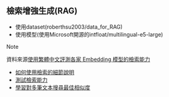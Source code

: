 ## 檢索增強生成(RAG)
- 使用dataset(roberthsu2003/data_for_RAG) 
- 使用模型(使用Microsoft開源的intfloat/multilingual-e5-large)    
> [!NOTE]
> 資料來源[使用繁體中文評測各家 Embedding 模型的檢索能力](https://ihower.tw/blog/archives/12167)  
- [如何使用檢索的細節說明](./操作說明.ipynb)  
- [測試檢索能力](./測試檢索能力.ipynb)
- [學習對多筆文本搜尋最佳相似度](./學習多筆文本搜尋最佳相似度.ipynb)